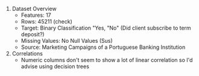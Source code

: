 1. Dataset Overview
    - Features: 17
    - Rows: 45211 (check)
    - Target: Binary Classification "Yes, "No" (Did client subscribe to term deposit?)
    - Missing Values: No Null Values (Sus)
    - Source: Marketing Campaigns of a Portuguese Banking Institution
2. Correlations
    - Numeric columns don't seem to show a lot of linear correlation so I'd advise using decision trees